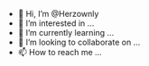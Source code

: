 - 👋 Hi, I’m @Herzownly
- 👀 I’m interested in ...
- 🌱 I’m currently learning ...
- 💞️ I’m looking to collaborate on ...
- 📫 How to reach me ...


<!---
Herzownly/Herzownly is a ✨ special ✨ repository because its `README.md` (this file) appears on your GitHub profile.
You can click the Preview link to take a look at your changes.
--->

